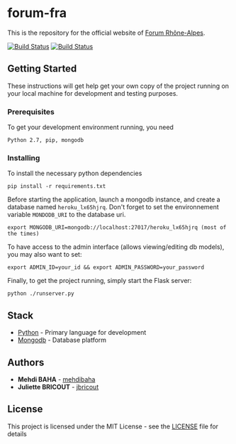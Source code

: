 # forum-fra

This is the repository for the official website of [Forum Rhône-Alpes](http://www.forum-rhone-alpes.com).

[![Build Status](https://travis-ci.org/ForumOrganisation/forum-fra.svg?branch=master)](https://travis-ci.org/ForumOrganisation/forum-fra)
[![Build Status](https://travis-ci.org/ForumOrganisation/forum-fra.svg?branch=production)](https://travis-ci.org/ForumOrganisation/forum-fra)

## Getting Started

These instructions will get help get your own copy of the project running on your local machine for development and testing purposes.

### Prerequisites

To get your development environment running, you need

```
Python 2.7, pip, mongodb
```

### Installing

To install the necessary python dependencies

```
pip install -r requirements.txt
```

Before starting the application, launch a mongodb instance, and create a database named `heroku_lx65hjrq`.
Don't forget to set the environnement variable `MONDODB_URI` to the database uri.

```
export MONGODB_URI=mongodb://localhost:27017/heroku_lx65hjrq (most of the times)
```
To have access to the admin interface (allows viewing/editing db models), you may also want to set:

```
export ADMIN_ID=your_id && export ADMIN_PASSWORD=your_password
```

Finally, to get the project running, simply start the Flask server:

```
python ./runserver.py
```

## Stack

* [Python](https://www.python.org/) - Primary language for development
* [Mongodb](https://www.mongodb.com/) - Database platform

## Authors

* **Mehdi BAHA** - [mehdibaha](https://github.com/mehdibaha)
* **Juliette BRICOUT** - [jbricout](https://github.com/jbricout)

## License

This project is licensed under the MIT License - see the [LICENSE](LICENSE) file for details
